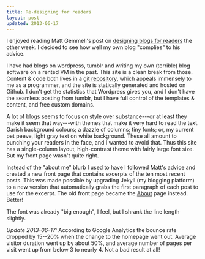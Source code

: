 ```yaml
---
title: Re-designing for readers
layout: post
updated: 2013-06-17
---
```


I enjoyed reading Matt Gemmell's post on [designing blogs for
readers](http://mattgemmell.com/2013/05/22/designing-blogs-for-readers/) the other week. I
decided to see how well my own blog "complies" to his advice.

I have had blogs on wordpress, tumblr and writing my own (terrible) blog software on a
rented VM in the past. This site is a clean break from those. Content & code both lives in
a [git repository](http://github.com/stig/superloopy.io), which appeals immensely to me as
a programmer, and the site is statically generated and hosted on Github. I don't get the
statistics that Wordpress gives you, and I don't have the seamless posting from tumblr,
but I have full control of the templates & content, and free custom domains.

A lot of blogs seems to focus on style over substance---or at least they make it seem that
way---with themes that make it very hard to read the text. Garish background colours; a
dazzle of columns; tiny fonts; or, my current pet peeve, light gray text on white
background. These all amount to punching your readers in the face, and I wanted to avoid
that. Thus this site has a single-column layout, high-contrast theme with fairly large font
size. But my front page wasn't quite right.

Instead of the "about me" blurb I used to have I followed Matt's advice and created a new
front page that contains excerpts of the ten most recent posts. This was made possible by
upgrading Jekyll (my blogging platform) to a new version that automatically grabs the
first paragraph of each post to use for the excerpt. The old front page became the
[About](/about.html) page instead. Better!

The font was already "big enough", I feel, but I shrank the line length slightly.

*Update 2013-06-17:* According to Google Analytics the bounce rate dropped by 15--20% when the change to the homepage went out. Average visitor duration went up by about 50%, and average number of pages per visit went up from below 3 to nearly 4. Not a bad result at all!
